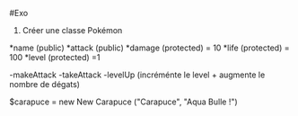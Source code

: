 #Exo

1. Créer une classe Pokémon

*name (public)
*attack (public)
*damage (protected) = 10
*life (protected) = 100
\*level (protected) =1

-makeAttack
-takeAttack
-levelUp (incréménte le level + augmente le nombre de dégats)

$carapuce = new New Carapuce ("Carapuce", "Aqua Bulle !")
